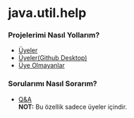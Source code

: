 # java.util.help

### Projelerimi Nasıl Yollarım?  
* [Üyeler](informations/HowTo.md)  
* [Üyeler(Github Desktop)](informations/HowToDesktop.md)
* [Üye Olmayanlar](informations/HowToFork.md)  

### Sorularımı Nasıl Sorarım?  
* [Q&A](https://github.com/orgs/java-util-help/teams/q-a)  
**NOT:** Bu özellik sadece üyeler içindir.
